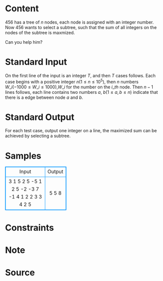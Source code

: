 
# Content

456 has a tree of $n$ nodes, each node is assigned with an integer number. Now 456 wants to select a subtree, such that the sum of all integers on the nodes of the subtree is maxmized.

Can you help him?

# Standard Input

On the first line of the input is an integer $T$, and then $T$ cases follows. Each case begins with a positive integer $n$($1\leq n\leq 10^5$), then $n$ numbers $W\_i$($-1000\leq W\_i\leq 1000$),$W\_i$ for the number on the $i\_{th}$ node. Then $n - 1$ lines follows, each line contains two numbers $a$, $b$($1\leq a, b\leq n$) indicate that there is a edge between node $a$ and $b$.

# Standard Output

For each test case, output one integer on a line, the maximized sum can be achieved by selecting a subtree.

# Samples

<style>
        table,table tr th, table tr td { border:1px solid #0094ff; }
        table { width: 200px; min-height: 25px; line-height: 25px; text-align: center; border-collapse: collapse;}   
    </style>
<table>
	<tr>
		<td>Input</td>
		<td>Output</td>
	</tr>
<tr><td>3
1
5
2
5 -5
1 2
5
-2 -3 7 -1 4
1 2
2 3
3 4
2 5</td><td>5
5
8</td></tr></table>


# Constraints



# Note



# Source


